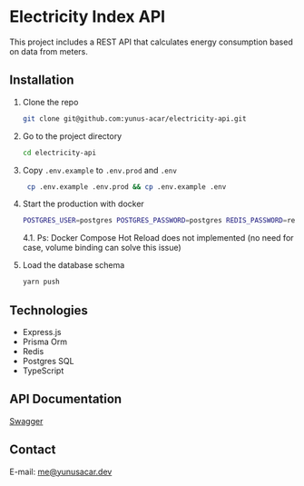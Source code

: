 # Electricity Index API

This project includes a REST API that calculates energy consumption based on data from meters.

## Installation

1. Clone the repo
   ```bash
   git clone git@github.com:yunus-acar/electricity-api.git
   ```

2. Go to the project directory
   ```bash
   cd electricity-api
   ```

3. Copy `.env.example` to `.env.prod` and `.env`
   ```bash
    cp .env.example .env.prod && cp .env.example .env
   ```
4. Start the production with docker
      ```bash
      POSTGRES_USER=postgres POSTGRES_PASSWORD=postgres REDIS_PASSWORD=redis docker-compose up -d
      ```
   4.1. Ps: Docker Compose Hot Reload does not implemented (no need for case, volume binding can solve this issue)

5. Load the database schema
   ```bash
   yarn push
   ```

## Technologies

- Express.js
- Prisma Orm
- Redis
- Postgres SQL
- TypeScript

## API Documentation

[Swagger](https://blue-station-975199.postman.co/workspace/Polyline-Works~e9ca6997-7686-4710-a279-fd25fd84171c/collection/24319999-04d73af4-0e4a-4fd6-bc3c-b871e4626016?action=share&creator=24319999&active-environment=24319999-d46e9902-a809-4d48-acb7-3a60bac4765f)

## Contact

E-mail: me@yunusacar.dev

